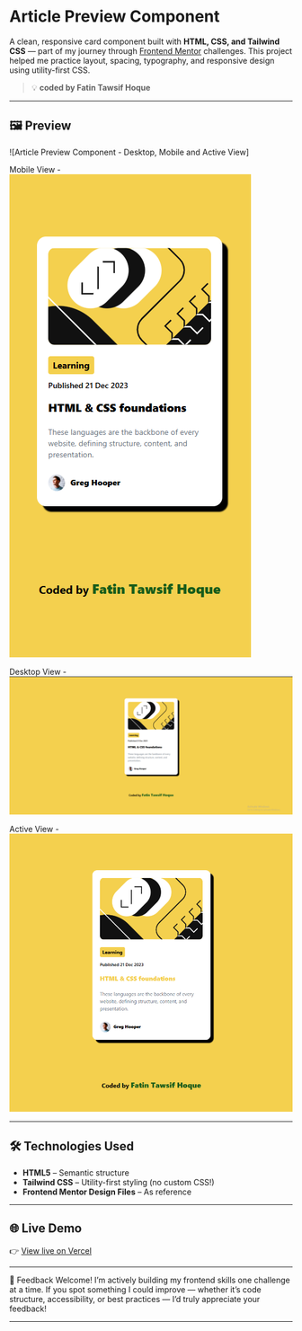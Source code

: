# Article Preview Component

A clean, responsive card component built with **HTML, CSS, and Tailwind CSS** — part of my journey through [Frontend Mentor](https://www.frontendmentor.io) challenges. This project helped me practice layout, spacing, typography, and responsive design using utility-first CSS.

> 💡 **coded by Fatin Tawsif Hoque**

---

## 🖼️ Preview

![Article Preview Component - Desktop, Mobile and Active View]

Mobile View - ![mobile](mobile.png)

Desktop View - ![desktop](desktop.png)

Active View - ![active](active.png)

---

## 🛠️ Technologies Used

- **HTML5** – Semantic structure  
- **Tailwind CSS** – Utility-first styling (no custom CSS!)   
- **Frontend Mentor Design Files** – As reference

---

## 🌐 Live Demo

👉 [View live on Vercel](https://blog-preview-card-kwyf.vercel.app/)  

---

🙌 Feedback Welcome!
I’m actively building my frontend skills one challenge at a time. If you spot something I could improve — whether it’s code structure, accessibility, or best practices — I’d truly appreciate your feedback!

---